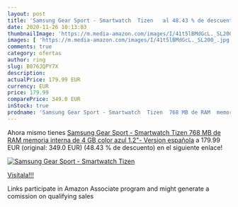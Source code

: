 ```yaml
---
layout: post
title: 'Samsung Gear Sport - Smartwatch  Tizen   al 48.43 % de descuento'
date: 2020-11-26 10:13:03
thumbnailImage: 'https://m.media-amazon.com/images/I/41t5lBMdGcL._SL200_.jpg'
images: [ 'https://m.media-amazon.com/images/I/41t5lBMdGcL._SL200_.jpg' ]
comments: true
category: ofertas
author: ring
slug: B076JQPY7X
description:
actualPrice: 179.99 EUR
currency: EUR
price: 179.99
comparePrice: 349.0 EUR
inStock: true
prodname: 'Samsung Gear Sport - Smartwatch  Tizen  768 MB de RAM  memoria interna de 4 GB  color azul  1.2"- Version española'
---
```


Ahora mismo tienes [Samsung Gear Sport - Smartwatch  Tizen  768 MB de RAM  memoria interna de 4 GB  color azul  1.2"- Version española](https://www.amazon.es/dp/B076JQPY7X/?tag=tolees-21) a 179.99 EUR (original: 349.0 EUR) (48.43 %  de descuento) en el siguiente enlace!

[![Samsung Gear Sport - Smartwatch  Tizen  ](https://m.media-amazon.com/images/I/41t5lBMdGcL._SL200_.jpg)](https://www.amazon.es/dp/B076JQPY7X/?tag=tolees-21)

[Visítala!!!](https://www.amazon.es/dp/B076JQPY7X/?tag=tolees-21)

Links participate in Amazon Associate program and might generate a comission on qualifying sales
